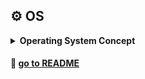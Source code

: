 ## ⚙️ **OS**

<details markdown="1">
<summary><strong> Operating System Concept </strong></summary>

| week |      주제       | 공부기록 |
| :--: | :-------------: | :------: |
|  1   | 네트워크 첫걸음 |    ✅    |

---

</details>

#### 🦋 [go to README](https://github.com/SoobinJung1013/cs-study/blob/main/README.md)
